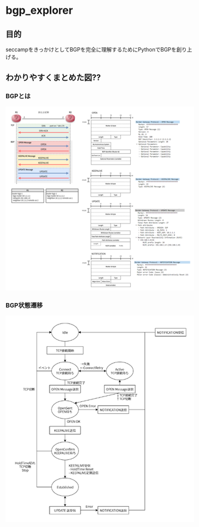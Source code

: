 # bgp_explorer
## 目的
seccampをきっかけとしてBGPを完全に理解するためにPythonでBGPを創り上げる。

## わかりやすくまとめた図??
### BGPとは
![図2](img/bgp_sequence-sequence.png)
### BGP状態遷移
![図1](img/bgp_sequence-seni.png)